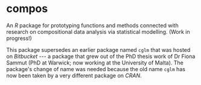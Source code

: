 # compos

An _R_ package for prototyping functions and methods connected with research on compositional data analysis via statistical modelling.  (Work in progress!)

This package supersedes an earlier package named `cglm` that was hosted on _Bitbucket_ --- a package that grew out of the PhD thesis work of Dr Fiona Sammut (PhD at Warwick; now working at the University of Malta).  The package's change of name was needed because the old name `cglm` has now been taken by a very different package on _CRAN_. 
